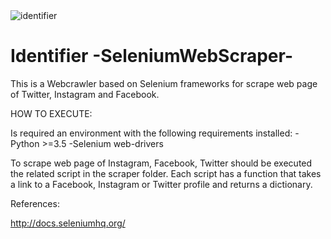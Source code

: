 <img src="https://raw.githubusercontent.com/leooJo/SeleniumWebScraper/master/identifier.png" title="identifier">


# Identifier -SeleniumWebScraper-
This is a Webcrawler based on Selenium frameworks for scrape web page of Twitter, Instagram and Facebook.

HOW TO EXECUTE:

Is required an environment with the following requirements installed:
-Python >=3.5
-Selenium web-drivers

To scrape web page of Instagram, Facebook, Twitter should be executed the related script in the scraper folder.
Each script has a function that takes a link to a Facebook, Instagram or Twitter profile and returns a dictionary.

 


References:

http://docs.seleniumhq.org/
